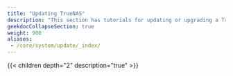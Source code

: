 ```yaml
---
title: "Updating TrueNAS"
description: "This section has tutorials for updating or upgrading a TrueNAS CORE system."
geekdocCollapseSection: true
weight: 900
aliases:
 - /core/system/update/_index/
---
```


{{< children depth="2" description="true" >}} 
